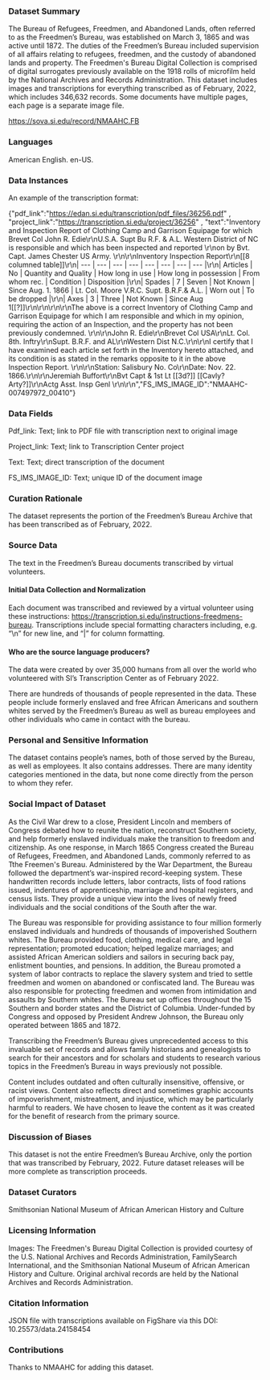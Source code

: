 ### Dataset Summary  

The Bureau of Refugees, Freedmen, and Abandoned Lands, often referred to as the Freedmen’s Bureau, was established on March 3, 1865 and was active until 1872. The duties of the Freedmen’s Bureau included supervision of all affairs relating to refugees, freedmen, and the custody of abandoned lands and property. The Freedmen's Bureau Digital Collection is comprised of digital surrogates previously available on the 1918 rolls of microfilm held by the National Archives and Records Administration. This dataset includes images and transcriptions for everything transcribed as of February, 2022, which includes 346,632 records. Some documents have multiple pages, each page is a separate image file. 

https://sova.si.edu/record/NMAAHC.FB 

 ### Languages  

American English. en-US. 

### Data Instances  

An example of the transcription format: 

{"pdf_link":"https://edan.si.edu/transcription/pdf_files/36256.pdf" , "project_link":"https://transcription.si.edu/project/36256" , "text":"Inventory and Inspection Report of Clothing Camp and Garrison Equipage for which Brevet Col John R. Edie\r\nU.S.A. Supt Bu R.F. & A.L. Western District of NC is responsible and which has been inspected and reported \r\non by Bvt. Capt. James Chester US Army. \r\n\r\nInventory Inspection Report\r\n[[8 columned table]]\r\n| --- | --- | --- | --- | --- | --- | --- | --- |\r\n| Articles | No | Quantity and Quality | How long in use | How long in possession | From whom rec. | Condition | Disposition |\r\n| Spades | 7 | Seven | Not Known | Since Aug. 1. 1866 | Lt. Col. Moore V.R.C. Supt. B.R.F.& A.L. | Worn out | To be dropped |\r\n| Axes | 3 | Three | Not Known | Since Aug 1[[?]]\r\n\r\n\r\n\r\nThe above is a correct Inventory of Clothing Camp and Garrison Equipage for which I am responsible and which in my opinion, requiring the action of an Inspection, and the property has not been previously condemned. \r\n\r\nJohn R. Edie\r\nBrevet Col USA\r\nLt. Col. 8th. Inftry\r\nSupt. B.R.F. and AL\r\nWestern Dist N.C.\r\n\r\nI certify that I have examined each article set forth in the Inventory hereto attached, and its condition is as stated in the remarks opposite to it in the above Inspection Report. \r\n\r\nStation: Salisbury No. Co\r\nDate:  Nov. 22. 1866.\r\n\r\nJeremiah Buffort\r\nBvt Capt & 1st Lt [[3d?]] [[Cavly? Arty?]]\r\nActg Asst. Insp Genl \r\n\r\n","FS_IMS_IMAGE_ID":"NMAAHC-007497972_00410"} 


### Data Fields  

Pdf_link: Text; link to PDF file with transcription next to original image 

Project_link: Text; link to Transcription Center project 

Text: Text; direct transcription of the document 

FS_IMS_IMAGE_ID: Text; unique ID of the document image 


### Curation Rationale  

The dataset represents the portion of the Freedmen’s Bureau Archive that has been transcribed as of February, 2022.  


### Source Data  

The text in the Freedmen’s Bureau documents transcribed by virtual volunteers.  

  
#### Initial Data Collection and Normalization  

Each document was transcribed and reviewed by a virtual volunteer using these instructions: https://transcription.si.edu/instructions-freedmens-bureau.  Transcriptions include special formatting characters including, e.g. “\n” for new line, and “|” for column formatting. 


#### Who are the source language producers?  

The data were created by over 35,000 humans from all over the world who volunteered with SI’s Transcription Center as of February 2022.  

There are hundreds of thousands of people represented in the data. These people include formerly enslaved and free African Americans and southern whites served by the Freedmen’s Bureau as well as bureau employees and other individuals who came in contact with the bureau. 


### Personal and Sensitive Information  

The dataset contains people’s names, both of those served by the Bureau, as well as employees. It also contains addresses. There are many identity categories mentioned in the data, but none come directly from the person to whom they refer.  
  

### Social Impact of Dataset  

As the Civil War drew to a close, President Lincoln and members of Congress debated how to reunite the nation, reconstruct Southern society, and help formerly enslaved individuals make the transition to freedom and citizenship. As one response, in March 1865 Congress created the Bureau of Refugees, Freedmen, and Abandoned Lands, commonly referred to as Tthe Freemen's Bureau. Administered by the War Department, the Bureau followed the department’s war-inspired record-keeping system. These handwritten records include letters, labor contracts, lists of food rations issued, indentures of apprenticeship, marriage and hospital registers, and census lists. They provide a unique view into the lives of newly freed individuals and the social conditions of the South after the war. 

The Bureau was responsible for providing assistance to four million formerly enslaved individuals and hundreds of thousands of impoverished Southern whites. The Bureau provided food, clothing, medical care, and legal representation; promoted education; helped legalize marriages; and assisted African American soldiers and sailors in securing back pay, enlistment bounties, and pensions. In addition, the Bureau promoted a system of labor contracts to replace the slavery system and tried to settle freedmen and women on abandoned or confiscated land. The Bureau was also responsible for protecting freedmen and women from intimidation and assaults by Southern whites. The Bureau set up offices throughout the 15 Southern and border states and the District of Columbia. Under-funded by Congress and opposed by President Andrew Johnson, the Bureau only operated between 1865 and 1872. 

Transcribing the Freedmen’s Bureau gives unprecedented access to this invaluable set of records and allows family historians and genealogists to search for their ancestors and for scholars and students to research various topics in the Freedmen’s Bureau in ways previously not possible. 

Content includes outdated and often culturally insensitive, offensive, or racist views. Content also reflects direct and sometimes graphic accounts of impoverishment, mistreatment, and injustice, which may be particularly harmful to readers. We have chosen to leave the content as it was created for the benefit of research from the primary source.  

### Discussion of Biases  

This dataset is not the entire Freedmen’s Bureau Archive, only the portion that was transcribed by February, 2022. Future dataset releases will be more complete as transcription proceeds.   

### Dataset Curators  

Smithsonian National Museum of African American History and Culture  

### Licensing Information  

Images: The Freedmen's Bureau Digital Collection is provided courtesy of the U.S. National Archives and Records Administration, FamilySearch International, and the Smithsonian National Museum of African American History and Culture. Original archival records are held by the National Archives and Records Administration. 

### Citation Information  

JSON file with transcriptions available on FigShare via this DOI: 10.25573/data.24158454    

### Contributions  

Thanks to NMAAHC for adding this dataset.  

  

 
 
 
